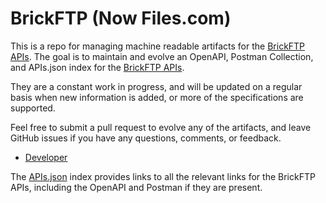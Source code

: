 # BrickFTP (Now Files.com)

This is a repo for managing machine readable artifacts for the [BrickFTP APIs](http://brickftp.com). The goal is to maintain and evolve an OpenAPI, Postman Collection, and APIs.json index for the [BrickFTP APIs](http://brickftp.com).

They are a constant work in progress, and will be updated on a regular basis when new information is added, or more of the specifications are supported.

Feel free to submit a pull request to evolve any of the artifacts, and leave GitHub issues if you have any questions, comments, or feedback.
- [Developer](http://https://developers.files.com/)

The [APIs.json](https://github.com/api-evangelist/brickftp/blob/master/apis.json) index provides links to all the relevant links for the BrickFTP APIs, including the OpenAPI and Postman if they are present.
